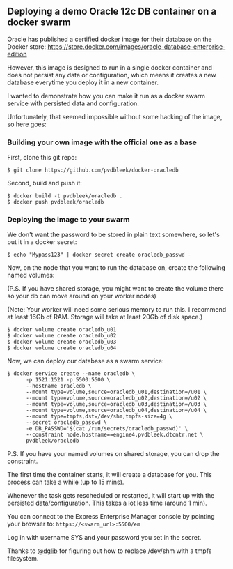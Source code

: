 ## Deploying a demo Oracle 12c DB container on a docker swarm

Oracle has published a certified docker image for their database on the Docker store:
<https://store.docker.com/images/oracle-database-enterprise-edition>

However, this image is designed to run in a single docker container and does not persist any data or configuration, which means it creates a new database everytime you deploy it in a new container.

I wanted to demonstrate how you can make it run as a docker swarm service with persisted data and configuration.

Unfortunately, that seemed impossible without some hacking of the image, so here goes:

### Building your own image with the official one as a base

First, clone this git repo:

````
$ git clone https://github.com/pvdbleek/docker-oracledb
````

Second, build and push it:

````
$ docker build -t pvdbleek/oracledb .
$ docker push pvdbleek/oracledb
````
### Deploying the image to your swarm

We don't want the password to be stored in plain text somewhere, so let's put it in a docker secret:

````
$ echo "Mypass123" | docker secret create oracledb_passwd -
```` 

Now, on the node that you want to run the database on, create the following named volumes:

(P.S. If you have shared storage, you might want to create the volume there so your db can move around on your worker nodes)

(Note: Your worker will need some serious memory to run this. I recommend at least 16Gb of RAM. Storage will take at least 20Gb of disk space.)

````
$ docker volume create oracledb_u01
$ docker volume create oracledb_u02
$ docker volume create oracledb_u03
$ docker volume create oracledb_u04
````
Now, we can deploy our database as a swarm service:

````
$ docker service create --name oracledb \
      -p 1521:1521 -p 5500:5500 \
      --hostname oracledb \
      --mount type=volume,source=oracledb_u01,destination=/u01 \
      --mount type=volume,source=oracledb_u02,destination=/u02 \
      --mount type=volume,source=oracledb_u03,destination=/u03 \
      --mount type=volume,source=oracledb_u04,destination=/u04 \
      --mount type=tmpfs,dst=/dev/shm,tmpfs-size=4g \
      --secret oracledb_passwd \
      -e DB_PASSWD='$(cat /run/secrets/oracledb_passwd)' \
      --constraint node.hostname==engine4.pvdbleek.dtcntr.net \
      pvdbleek/oracledb
````
P.S. If you have your named volumes on shared storage, you can drop the constraint. 

The first time the container starts, it will create a database for you. This process can take a while (up to 15 mins).

Whenever the task gets rescheduled or restarted, it will start up with the persisted data/configuration. This takes a lot less time (around 1 min).

You can connect to the Express Enterprise Manager console by pointing your browser to:
```https://<swarm_url>:5500/em```

Log in with username SYS and your password you set in the secret.

Thanks to [@dglib](https://github.com/dglib) for figuring out how to replace /dev/shm with a tmpfs filesystem.
